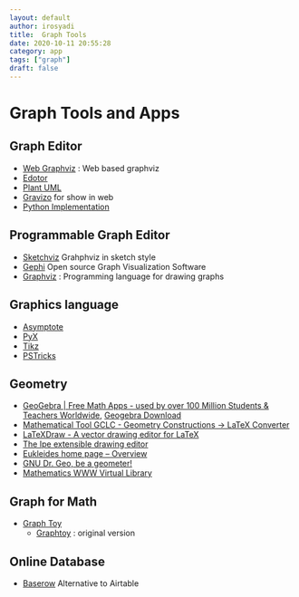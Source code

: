 ```yaml
---
layout: default
author: irosyadi
title:  Graph Tools
date: 2020-10-11 20:55:28
category: app
tags: ["graph"]
draft: false
---
```


# Graph Tools and Apps

## Graph Editor
- [Web Graphviz](https://www.webgraphviz.com/) : Web based graphviz
- [Edotor](https://edotor.net/)
- [Plant UML](https://plantuml.com/)
- [Gravizo](https://www.gravizo.com/) for show in web
- [Python Implementation](https://github.com/mingrammer/diagrams)

## Programmable Graph Editor
- [Sketchviz](https://sketchviz.com/new) Grahphviz in sketch style
- [Gephi](https://gephi.org/) Open source Graph Visualization Software
- [Graphviz](https://www.graphviz.org/) : Programming language for drawing graphs

## Graphics language 
- [Asymptote](https://asymptote.sourceforge.io/)
- [PyX](https://en.wikipedia.org/wiki/PyX_(vector_graphics_language))
- [Tikz](https://github.com/pgf-tikz/pgf)
- [PSTricks](https://en.wikipedia.org/wiki/PSTricks)


## Geometry
* [GeoGebra | Free Math Apps - used by over 100 Million Students & Teachers Worldwide](https://www.geogebra.org/), [Geogebra Download](https://wiki.geogebra.org/en/Reference:GeoGebra_Installation)
* [Mathematical Tool GCLC - Geometry Constructions -> LaTeX Converter](http://poincare.matf.bg.ac.rs/~janicic//gclc/)
* [LaTeXDraw - A vector drawing editor for LaTeX](http://latexdraw.sourceforge.net/)
* [The Ipe extensible drawing editor](http://ipe.otfried.org/)
* [Eukleides home page – Overview](http://www.eukleides.org/overview.html)
* [GNU Dr. Geo, be a geometer!](http://www.drgeo.eu/)
* [Mathematics WWW Virtual Library](https://www.math.fsu.edu/Virtual/index.php?f=21)

## Graph for Math
- [Graph Toy](http://memorystomp.com/graphtoy/)
    - [Graphtoy](http://www.iquilezles.org/apps/graphtoy/) : original version

## Online Database
- [Baserow](https://baserow.io/) Alternative to Airtable